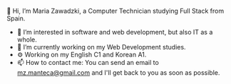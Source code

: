 👋 Hi, I’m Maria Zawadzki, a Computer Technician studying Full Stack from Spain.

- 👀 I’m interested in software and web development, but also IT as a whole.
- 🌱 I’m currently working on my Web Development studies.
- ⚙ Working on my English C1 and Korean A1.
- 📫 How to contact me: You can send an email to mz.manteca@gmail.com and I'll get back to you as soon as possible.

<!---
mariazmdev/mariazmdev is a ✨ special ✨ repository because its `README.md` (this file) appears on your GitHub profile.
You can click the Preview link to take a look at your changes.
--->
